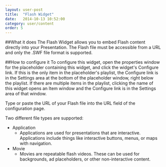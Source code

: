 ```yaml
---
layout: user-post
title:  "Flash Widget"
date:   2014-10-13 10:52:00
category: user/content
order: 5
---
```


##What it does
The Flash Widget allows you to embed Flash content directly into your Presentation. The Flash file must be accessible from a URL and only the .SWF file format is supported.


##How to configure it
To configure this widget, open the properties window for the placeholder containing this widget, and click the widget's Configure link. If this is the only item in the placeholder's playlist, the Configure link is in the Settings area at the bottom of the placeholder window, right below the playlist. If there are multiple items in the playlist, clicking the name of this widget opens an Item window and the Configure link is in the Settings area of that window.

Type or paste the URL of your Flash file into the URL field of the configuration page.

Two different file types are supported:
- Application
	- Applications are used for presentations that are interactive. Applications include things like interactive buttons, menus, or maps with navigation.
- Movie
	- Movies are repeatable flash videos. These can be used for backgrounds, ad placeholders, or other non-interactive content.
